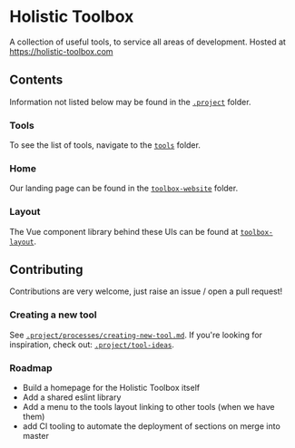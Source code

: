 # Holistic Toolbox

A collection of useful tools, to service all areas of development. Hosted at https://holistic-toolbox.com

## Contents
Information not listed below may be found in the [`.project`](/.project) folder.

### Tools
To see the list of tools, navigate to the [`tools`](/tools) folder.

### Home
Our landing page can be found in the [`toolbox-website`](/toolbox-website) folder.

### Layout
The Vue component library behind these UIs can be found at [`toolbox-layout`](/toolbox-layout).

## Contributing
Contributions are very welcome, just raise an issue / open a pull request!

### Creating a new tool
See [`.project/processes/creating-new-tool.md`](.project/processes/creating-new-tool.md). If you're looking for inspiration, check out: [`.project/tool-ideas`](.project/tool-ideas).

### Roadmap
- Build a homepage for the Holistic Toolbox itself
- Add a shared eslint library
- Add a menu to the tools layout linking to other tools (when we have them)
- add CI tooling to automate the deployment of sections on merge into master
